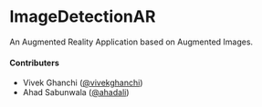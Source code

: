 # ImageDetectionAR

An Augmented Reality Application based on Augmented Images.

#### Contributers

- Vivek Ghanchi ([@vivekghanchi](https://github.com/vivekghanchi))
- Ahad  Sabunwala  ([@ahadali](https://github.com/ahadali))
